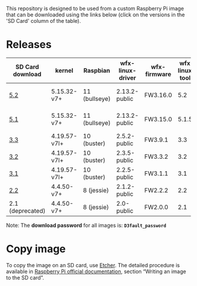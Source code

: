 This repository is designed to be used from a custom Raspberry Pi image that can be downloaded using the links below (click on the versions in the 'SD Card' column of the table).


Releases
========

| SD Card download                                                                                                                              | kernel       | Raspbian      | wfx-linux-driver | wfx-firmware | wfx-linux-tools | RPi 2B  | RPi 3B | RPi 3B+ | RPi 4B 2GB | RPi 4B 8GB |
|-----------------------------------------------------------------------------------------------------------------------------------------------|--------------|---------------|------------------|--------------|-----------------|---------|--------|---------|------------|------------|
| [5.2](https://webftp.silabs.com/download?domain=silabs.com&id=fff2d553e5234690bf1d1b159b5347f9-aa08c49dbca34e748d7ba4db3866f1d4)              | 5.15.32-v7+  | 11 (bullseye) | 2.13.2-public    | FW3.16.0     | 5.2               | yes     | yes    | yes     | yes        | possible/untested due to RPi unavailability |
| [5.1](https://webftp.silabs.com/download?domain=silabs.com&id=badaf7173d8a479da68c013e5eacff09-206e32f926d6437183cd1c2ae1e2950d)              | 5.15.32-v7+  | 11 (bullseye) | 2.13.2-public    | FW3.15.0     | 5.1.5             | yes     | yes    | yes     | yes        | possible/untested due to RPi unavailability |
| [3.3](https://webftp.silabs.com/download?domain=silabs.com&id=0194fe1deab34488b8bf408b565c55d4-adf871089fb84f889ba40fcb389d339d)              | 4.19.57-v7l+ | 10 (buster)   | 2.5.2-public     | FW3.9.1      | 3.3             | yes     | yes    | yes     | yes        | no         |
| [3.2](https://webftp.silabs.com/download?domain=silabs.com&id=a653cfa624a74988858d39ac03f883e3-c58350d890da40a1a176106001ef0a51)              | 4.19.57-v7l+ | 10 (buster)   | 2.3.5-public     | FW3.3.2      | 3.2             | yes     | yes    | yes     | yes        | no         |
| [3.1](https://webftp.silabs.com/download?domain=silabs.com&id=b08821bb776b4ffa840c8196693a92a3-178d227fe0444c0fb30db4ca648b0dab)              | 4.19.57-v7l+ | 10 (buster)   | 2.2.5-public     | FW3.1.1      | 3.1             | yes     | yes    | yes     | yes        | no         |
| [2.2](https://webftp.silabs.com/download?domain=silabs.com&id=e23f672704b44979b4b5af485d9d0fc2-fef78eaac48d40c482e759d0bf1d705b)              | 4.4.50-v7+   | 8 (jessie)    | 2.1.2-public     | FW2.2.2      | 2.2             | yes     | yes    | no      | no         | no         |
| 2.1 (deprecated)                                                                                                                              | 4.4.50-v7+   | 8 (jessie)    | 2.0-public       | FW2.0.0      | 2.1             | yes     | yes    | no      | no         | no         |

Note: The **download password** for all images is: **`D3fault_password`**

Copy image
==========

To copy the image on an SD card, use [Etcher](https://etcher.io/).
The detailed procedure is available in [Raspberry Pi official documentation](https://www.raspberrypi.org/documentation/installation/installing-images/README.md), section “Writing an image to the SD card”.
